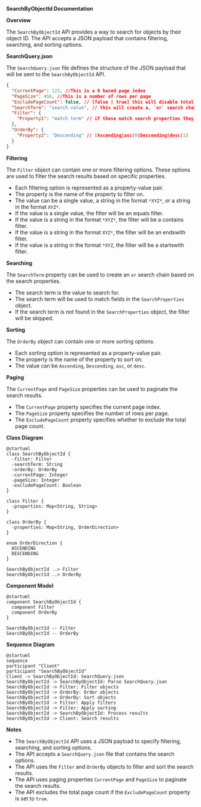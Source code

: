 **SearchByObjectId Documentation**

**Overview**

The `SearchByObjectId` API provides a way to search for objects by their object ID. The API accepts a JSON payload that contains filtering, searching, and sorting options.

**SearchQuery.json**

The `SearchQuery.json` file defines the structure of the JSON payload that will be sent to the `SearchByObjectId` API.

```json
{
  "CurrentPage": 123, //This is a 0 based page index
  "PageSize": 456, //This is a number of rows per page
  "ExcludePageCount": false, // [false | true] this will disable total page count ability
  "SearchTerm": "search value", // this will create a, `or` search chain based on trying to match fields to
  "Filter": {
    "Property1": "match term" // if these match search properties they will be used as predicate filters `and` chain
  },
  "OrderBy": {
    "Property2": "Descending" // [Ascending|asc|0|Descending|desc|1] 
  }
}
```

**Filtering**

The `Filter` object can contain one or more filtering options. These options are used to filter the search results based on specific properties.

*   Each filtering option is represented as a property-value pair.
*   The property is the name of the property to filter on.
*   The value can be a single value, a string in the format `*XYZ*`, or a string in the format `XYZ*`.
*   If the value is a single value, the filter will be an equals filter.
*   If the value is a string in the format `*XYZ*`, the filter will be a contains filter.
*   If the value is a string in the format `XYZ*`, the filter will be an endswith filter.
*   If the value is a string in the format `*XYZ`, the filter will be a startswith filter.

**Searching**

The `SearchTerm` property can be used to create an `or` search chain based on the search properties.

*   The search term is the value to search for.
*   The search term will be used to match fields in the `SearchProperties` object.
*   If the search term is not found in the `SearchProperties` object, the filter will be skipped.

**Sorting**

The `OrderBy` object can contain one or more sorting options.

*   Each sorting option is represented as a property-value pair.
*   The property is the name of the property to sort on.
*   The value can be `Ascending`, `Descending`, `asc`, or `desc`.

**Paging**

The `CurrentPage` and `PageSize` properties can be used to paginate the search results.

*   The `CurrentPage` property specifies the current page index.
*   The `PageSize` property specifies the number of rows per page.
*   The `ExcludePageCount` property specifies whether to exclude the total page count.

**Class Diagram**

```plantuml
@startuml
class SearchByObjectId {
  -filter: Filter
  -searchTerm: String
  -orderBy: OrderBy
  -currentPage: Integer
  -pageSize: Integer
  -excludePageCount: Boolean
}

class Filter {
  -properties: Map<String, String>
}

class OrderBy {
  -properties: Map<String, OrderDirection>
}

enum OrderDirection {
  ASCENDING
  DESCENDING
}

SearchByObjectId ..> Filter
SearchByObjectId ..> OrderBy
```

**Component Model**

```plantuml
@startuml
component SearchByObjectId {
  component Filter
  component OrderBy
}

SearchByObjectId -- Filter
SearchByObjectId -- OrderBy
```

**Sequence Diagram**

```plantuml
@startuml
sequence
participant "Client"
participant "SearchByObjectId"
Client -> SearchByObjectId: SearchQuery.json
SearchByObjectId -> SearchByObjectId: Parse SearchQuery.json
SearchByObjectId -> Filter: Filter objects
SearchByObjectId -> OrderBy: Order objects
SearchByObjectId -> OrderBy: Sort objects
SearchByObjectId -> Filter: Apply filters
SearchByObjectId -> Filter: Apply sorting
SearchByObjectId -> SearchByObjectId: Process results
SearchByObjectId -> Client: Search results
```

**Notes**

*   The `SearchByObjectId` API uses a JSON payload to specify filtering, searching, and sorting options.
*   The API accepts a `SearchQuery.json` file that contains the search options.
*   The API uses the `Filter` and `OrderBy` objects to filter and sort the search results.
*   The API uses paging properties `CurrentPage` and `PageSize` to paginate the search results.
*   The API excludes the total page count if the `ExcludePageCount` property is set to `true`.